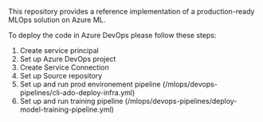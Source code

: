 This repository provides a reference implementation of a production-ready MLOps solution on Azure ML.  
  
To deploy the code in Azure DevOps please follow these steps:  
1. Create service principal  
2. Set up Azure DevOps project  
3. Create Service Connection  
4. Set up Source repository  
5. Set up and run prod environement pipeline (/mlops/devops-pipelines/cli-ado-deploy-infra.yml)   
6. Set up and run training pipeline (/mlops/devops-pipelines/deploy-model-training-pipeline.yml)  
  
  

